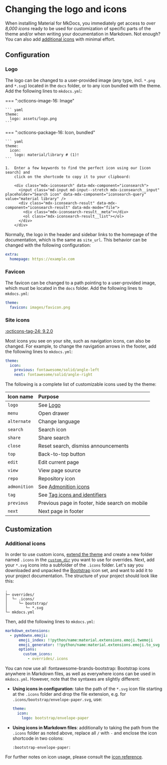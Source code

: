 # Changing the logo and icons

When installing Material for MkDocs, you immediately get access to _over 8,000
icons_ ready to be used for customization of specific parts of the theme and/or
when writing your documentation in Markdown. Not enough? You can also add
[additional icons] with minimal effort.

  [additional icons]: #additional-icons

## Configuration

### Logo

<!-- md:version 0.1.0 -->
<!-- md:default `material/library` -->

The logo can be changed to a user-provided image (any type, incl. `*.png` and
`*.svg`) located in the `docs` folder, or to any icon bundled with the theme.
Add the following lines to `mkdocs.yml`:

=== ":octicons-image-16: Image"

    ``` yaml
    theme:
      logo: assets/logo.png
    ```

=== ":octicons-package-16: Icon, bundled"

    ``` yaml
    theme:
      icon:
        logo: material/library # (1)!
    ```

    1.  Enter a few keywords to find the perfect icon using our [icon search] and
        click on the shortcode to copy it to your clipboard:

        <div class="mdx-iconsearch" data-mdx-component="iconsearch">
          <input class="md-input md-input--stretch mdx-iconsearch__input" placeholder="Search icon" data-mdx-component="iconsearch-query" value="material library" />
          <div class="mdx-iconsearch-result" data-mdx-component="iconsearch-result" data-mdx-mode="file">
            <div class="mdx-iconsearch-result__meta"></div>
            <ol class="mdx-iconsearch-result__list"></ol>
          </div>
        </div>

  [icon search]: ../reference/icons-emojis.md#search

Normally, the logo in the header and sidebar links to the homepage of the
documentation, which is the same as `site_url`. This behavior can be changed
with the following configuration:

``` yaml
extra:
  homepage: https://example.com
```

### Favicon

<!-- md:version 0.1.0 -->
<!-- md:default [`assets/images/favicon.png`][Favicon default] -->

The favicon can be changed to a path pointing to a user-provided image, which
must be located in the `docs` folder. Add the following lines to `mkdocs.yml`:

``` yaml
theme:
  favicon: images/favicon.png
```

  [Favicon default]: https://github.com/squidfunk/mkdocs-material/blob/master/material/assets/images/favicon.png

### Site icons

[:octicons-tag-24: 9.2.0][Site icon support]

Most icons you see on your site, such as navigation icons, can also be changed. For example,
to change the navigation arrows in the footer, add the following lines to `mkdocs.yml`:

```yaml
theme:
  icon:
    previous: fontawesome/solid/angle-left
    next: fontawesome/solid/angle-right
```

The following is a complete list of customizable icons used by the theme:

| Icon name    | Purpose                                                                       |
|:-------------|:------------------------------------------------------------------------------|
| `logo`       | See [Logo](#logo)                                                             |
| `menu`       | Open drawer                                                                   |
| `alternate`  | Change language                                                               |
| `search`     | Search icon                                                                   |
| `share`      | Share search                                                                  |
| `close`      | Reset search, dismiss announcements                                           |
| `top`        | Back-to-top button                                                            |
| `edit`       | Edit current page                                                             |
| `view`       | View page source                                                              |
| `repo`       | Repository icon                                                               |
| `admonition` | See [Admonition icons](../reference/admonitions.md#admonition-icons)          |
| `tag`        | See [Tag icons and identifiers](setting-up-tags.md#tag-icons-and-identifiers) |
| `previous`   | Previous page in footer, hide search on mobile                                |
| `next`       | Next page in footer                                                           |

  [Site icon support]: https://github.com/squidfunk/mkdocs-material/releases/tag/9.2.0

## Customization

### Additional icons

In order to use custom icons, [extend the theme] and create a new folder named
`.icons` in the [`custom_dir`][custom_dir] you want to use for overrides.
Next, add your `*.svg` icons into a subfolder of the `.icons` folder. Let's say
you downloaded and unpacked the [Bootstrap] icon set, and want to add it to
your project documentation. The structure of your project should look like this:

``` { .sh .no-copy }
.
├─ overrides/
│  └─ .icons/
│     └─ bootstrap/
│        └─ *.svg
└─ mkdocs.yml
```

Then, add the following lines to `mkdocs.yml`:

``` yaml
markdown_extensions:
  - pymdownx.emoji:
      emoji_index: !!python/name:material.extensions.emoji.twemoji
      emoji_generator: !!python/name:material.extensions.emoji.to_svg
      options:
        custom_icons:
          - overrides/.icons
```

You can now use all :fontawesome-brands-bootstrap: Bootstrap icons anywhere in
Markdown files, as well as everywhere icons can be used in `mkdocs.yml`.
However, note that the syntaxes are slightly different:

- __Using icons in configuration__: take the path of the `*.svg` icon file
  starting at the `.icons` folder and drop the file extension, e.g. for
  `.icons/bootstrap/envelope-paper.svg`, use:

    ``` yaml
    theme:
      icon:
        logo: bootstrap/envelope-paper
    ```

- __Using icons in Markdown files__: additionally to taking the path from the
  `.icons` folder as noted above, replace all `/` with `-` and enclose the icon
  shortcode in two colons:

    ```
    :bootstrap-envelope-paper:
    ```

For further notes on icon usage, please consult the [icon reference].

  [extend the theme]: ../customization.md#extending-the-theme
  [custom_dir]: https://www.mkdocs.org/user-guide/configuration/#custom_dir
  [Bootstrap]: https://icons.getbootstrap.com/
  [icon reference]: ../reference/icons-emojis.md#using-icons